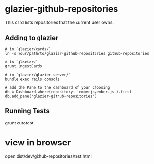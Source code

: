 glazier-github-repositories
===========================

This card lists repositories that the current user owns.

## Adding to glazier

    # in `glazier/cards/`
    ln -s your/path/to/glazier-github-repositories github-repositories

    # in `glazier/`
    grunt ingestCards

    # in `glazier/glazier-server/`
    bundle exec rails console

    # add the Pane to the dashboard of your choosing
    db = Dashboard.where(repository: 'emberjs/ember.js').first
    db.add_pane('glazier-github-repositories')


## Running Tests
  grunt autotest

  # view in browser
  open dist/dev/github-repositories/test.html
